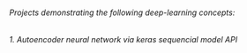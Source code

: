 ######  Projects demonstrating the following deep-learning concepts:
######  1. Autoencoder neural network via keras sequencial model API
